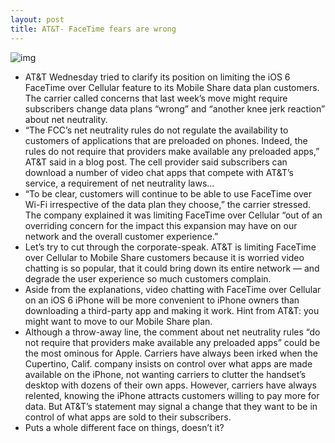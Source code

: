 ```yaml
---
layout: post
title: AT&T- FaceTime fears are wrong
---
```

![img](http://media.idownloadblog.com/wp-content/uploads/2012/08/ATT-FaceTime-Cellular-e1345540610382.jpg)
* AT&T Wednesday tried to clarify its position on limiting the iOS 6 FaceTime over Cellular feature to its Mobile Share data plan customers. The carrier called concerns that last week’s move might require subscribers change data plans “wrong” and “another knee jerk reaction” about net neutrality.
* “The FCC’s net neutrality rules do not regulate the availability to customers of applications that are preloaded on phones. Indeed, the rules do not require that providers make available any preloaded apps,” AT&T said in a blog post. The cell provider said subscribers can download a number of video chat apps that compete with AT&T’s service, a requirement of net neutrality laws…
* “To be clear, customers will continue to be able to use FaceTime over Wi-Fi irrespective of the data plan they choose,” the carrier stressed. The company explained it was limiting FaceTime over Cellular “out of an overriding concern for the impact this expansion may have on our network and the overall customer experience.”
* Let’s try to cut through the corporate-speak. AT&T is limiting FaceTime over Cellular to Mobile Share customers because it is worried video chatting is so popular, that it could bring down its entire network — and degrade the user experience so much customers complain.
* Aside from the explanations, video chatting with FaceTime over Cellular on an iOS 6 iPhone will be more convenient to iPhone owners than downloading a third-party app and making it work. Hint from AT&T: you might want to move to our Mobile Share plan.
* Although a throw-away line, the comment about net neutrality rules “do not require that providers make available any preloaded apps” could be the most ominous for Apple. Carriers have always been irked when the Cupertino, Calif. company insists on control over what apps are made available on the iPhone, not wanting carriers to clutter the handset’s desktop with dozens of their own apps. However, carriers have always relented, knowing the iPhone attracts customers willing to pay more for data. But AT&T’s statement may signal a change that they want to be in control of what apps are sold to their subscribers.
* Puts a whole different face on things, doesn’t it?

